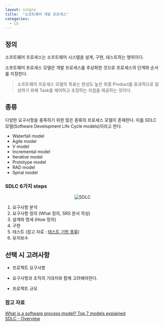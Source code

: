 ```yaml
---
layout: single
title:  "소프트웨어 개발 프로세스"
categories:  
  - CS
---
```


## 정의
소프트웨어 프로세스는 소프트웨어 시스템을 설계, 구현, 테스트하는 행위이다. 

소프트웨어 프로세스 모델은 개발 프로세스를 추상화한 것으로 프로세스의 단계와 순서를 지정한다.

> 소프트웨어 프로세스 모델의 목표는 완성도 높은 최종 Product를 효과적으로 달성하기 위해 Task를 제어하고 조정하는 지침을 제공하는 것이다.  

## 종류
다양한 요구사항을 충족하기 위한 많은 종류의 프로세스 모델이 존재한다. 이를 SDLC 모델(Software Development Life Cycle models)이라고 한다. 

* Waterfall model
* Agile model
* V model
* Incremental model
* Iterative model
* Prototype model
* RAD model
* Spiral model

### SDLC 6가지 steps
<p align="center">
 <img src = "https://www.tutorialspoint.com/sdlc/images/sdlc_stages.jpg" alt="SDLC">
</p>

1. 요구사항 분석
2. 요구사항 정의 (What 정의, SRS 문서 작성)
3. 설계와 명세 (How 정의)
4. 구현
5. 테스트 (참고 자료 : [테스트 기법 종류](https://parksh86.tistory.com/166))
6. 유지보수

## 선택 시 고려사항
* 프로젝트 요구사항
- 요구사항과 조직의 기대치와 함께 고려해야한다.
* 프로젝트 규모

### 참고 자료  
[What is a software process model? Top 7 models explained](https://www.educative.io/blog/software-process-model-types)   
[SDLC - Overview](https://www.tutorialspoint.com/sdlc/sdlc_overview.htm)
